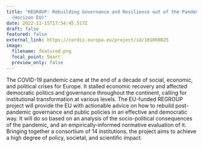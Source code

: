 ```yaml
---
title: "REGROUP: Rebuilding Governance and Resilience out of the Pandemic
  (Horizon EU)"
date: 2022-11-15T17:54:45.517Z
draft: false
featured: false
external_link: https://cordis.europa.eu/project/id/101060825
image:
  filename: featured.png
  focal_point: Smart
  preview_only: false
---
```

<!--StartFragment-->

The COVID-19 pandemic came at the end of a decade of social, economic, and political crises for Europe. It stalled economic recovery and affected democratic politics and governance throughout the continent, calling for institutional transformation at various levels. The EU-funded REGROUP project will provide the EU with actionable advice on how to rebuild post-pandemic governance and public policies in an effective and democratic way. It will do so based on an analysis of the socio-political consequences of the pandemic, and an empirically-informed normative evaluation of it. Bringing together a consortium of 14 institutions, the project aims to achieve a high degree of policy, societal, and scientific impact.

<!--EndFragment-->
